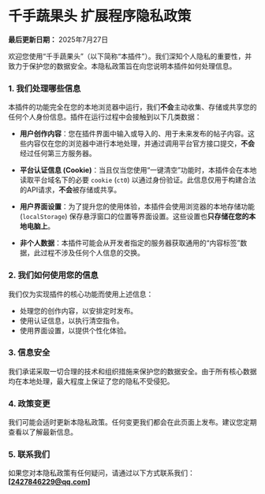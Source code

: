 # 千手蔬果头 扩展程序隐私政策

**最后更新日期：** 2025年7月27日

欢迎您使用“千手蔬果头”（以下简称“本插件”）。我们深知个人隐私的重要性，并致力于保护您的数据安全。本隐私政策旨在向您说明本插件如何处理信息。

### 1. 我们处理哪些信息

本插件的功能完全在您的本地浏览器中运行，我们**不会**主动收集、存储或共享您的任何个人身份信息。插件在运行过程中会接触到以下几类数据：

* **用户创作内容**：您在插件界面中输入或导入的、用于未来发布的帖子内容。这些内容仅在您的浏览器中进行本地处理，并通过调用平台官方接口提交，**不会**经过任何第三方服务器。

* **平台认证信息 (Cookie)**：当且仅当您使用“一键清空”功能时，本插件会在本地读取平台域名下的必要 `cookie` (`ct0`) 以通过身份验证。此信息仅用于构建合法的API请求，**不会**被存储或共享。

* **用户界面设置**：为了提升您的使用体验，本插件会使用浏览器的本地存储功能 (`localStorage`) 保存悬浮窗口的位置等界面设置。这些设置也**只存储在您的本地电脑上**。

* **非个人数据**：本插件可能会从开发者指定的服务器获取通用的“内容标签”数据，此过程不涉及任何个人信息的交换。

### 2. 我们如何使用您的信息

我们仅为实现插件的核心功能而使用上述信息：
* 处理您的创作内容，以安排定时发布。
* 使用认证信息，以执行清空指令。
* 使用界面设置，以提供个性化体验。

### 3. 信息安全
我们承诺采取一切合理的技术和组织措施来保护您的数据安全。由于所有核心数据均在本地处理，最大程度上保证了您的隐私不受侵犯。

### 4. 政策变更
我们可能会适时更新本隐私政策。任何变更我们都会在此页面上发布。建议您定期查看以了解最新信息。

### 5. 联系我们
如果您对本隐私政策有任何疑问，请通过以下方式联系我们：
**[2427846229@qq.com]**

